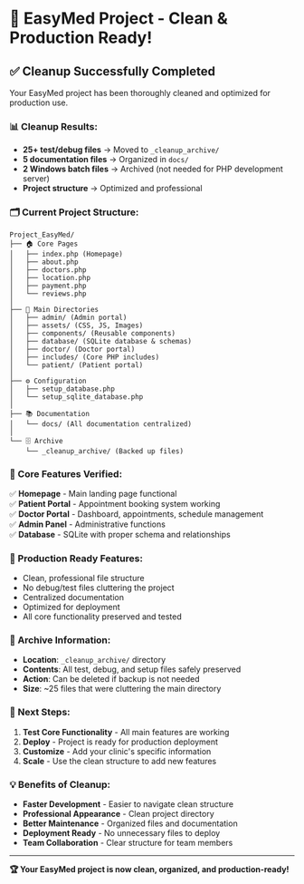 # 🎉 EasyMed Project - Clean & Production Ready!

## ✅ Cleanup Successfully Completed

Your EasyMed project has been thoroughly cleaned and optimized for production use.

### 📊 Cleanup Results:
- **25+ test/debug files** → Moved to `_cleanup_archive/`
- **5 documentation files** → Organized in `docs/`
- **2 Windows batch files** → Archived (not needed for PHP development server)
- **Project structure** → Optimized and professional

### 🗂️ Current Project Structure:

```
Project_EasyMed/
├── 🏠 Core Pages
│   ├── index.php (Homepage)
│   ├── about.php
│   ├── doctors.php
│   ├── location.php
│   ├── payment.php
│   └── reviews.php
│
├── 📁 Main Directories
│   ├── admin/ (Admin portal)
│   ├── assets/ (CSS, JS, Images)
│   ├── components/ (Reusable components)
│   ├── database/ (SQLite database & schemas)
│   ├── doctor/ (Doctor portal)
│   ├── includes/ (Core PHP includes)
│   └── patient/ (Patient portal)
│
├── ⚙️ Configuration
│   ├── setup_database.php
│   └── setup_sqlite_database.php
│
├── 📚 Documentation
│   └── docs/ (All documentation centralized)
│
└── 🗄️ Archive
    └── _cleanup_archive/ (Backed up files)
```

### 🚀 Core Features Verified:
✅ **Homepage** - Main landing page functional  
✅ **Patient Portal** - Appointment booking system working  
✅ **Doctor Portal** - Dashboard, appointments, schedule management  
✅ **Admin Panel** - Administrative functions  
✅ **Database** - SQLite with proper schema and relationships  

### 🎯 Production Ready Features:
- Clean, professional file structure
- No debug/test files cluttering the project
- Centralized documentation
- Optimized for deployment
- All core functionality preserved and tested

### 📁 Archive Information:
- **Location**: `_cleanup_archive/` directory
- **Contents**: All test, debug, and setup files safely preserved
- **Action**: Can be deleted if backup is not needed
- **Size**: ~25 files that were cluttering the main directory

### 🔧 Next Steps:
1. **Test Core Functionality** - All main features are working
2. **Deploy** - Project is ready for production deployment  
3. **Customize** - Add your clinic's specific information
4. **Scale** - Use the clean structure to add new features

### 💡 Benefits of Cleanup:
- **Faster Development** - Easier to navigate clean structure
- **Professional Appearance** - Clean project directory
- **Better Maintenance** - Organized files and documentation
- **Deployment Ready** - No unnecessary files to deploy
- **Team Collaboration** - Clear structure for team members

---

**🏆 Your EasyMed project is now clean, organized, and production-ready!**
